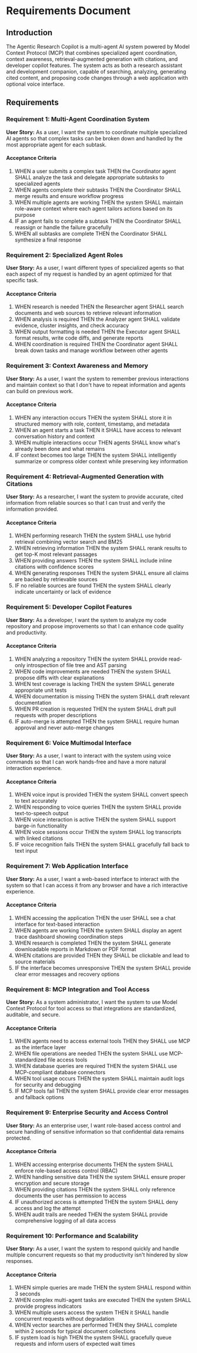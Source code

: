 # Requirements Document

## Introduction

The Agentic Research Copilot is a multi-agent AI system powered by Model Context Protocol (MCP) that combines specialized agent coordination, context awareness, retrieval-augmented generation with citations, and developer copilot features. The system acts as both a research assistant and development companion, capable of searching, analyzing, generating cited content, and proposing code changes through a web application with optional voice interface.

## Requirements

### Requirement 1: Multi-Agent Coordination System

**User Story:** As a user, I want the system to coordinate multiple specialized AI agents so that complex tasks can be broken down and handled by the most appropriate agent for each subtask.

#### Acceptance Criteria

1. WHEN a user submits a complex task THEN the Coordinator agent SHALL analyze the task and delegate appropriate subtasks to specialized agents
2. WHEN agents complete their subtasks THEN the Coordinator SHALL merge results and ensure workflow progress
3. WHEN multiple agents are working THEN the system SHALL maintain role-aware context where each agent tailors actions based on its purpose
4. IF an agent fails to complete a subtask THEN the Coordinator SHALL reassign or handle the failure gracefully
5. WHEN all subtasks are complete THEN the Coordinator SHALL synthesize a final response

### Requirement 2: Specialized Agent Roles

**User Story:** As a user, I want different types of specialized agents so that each aspect of my request is handled by an agent optimized for that specific task.

#### Acceptance Criteria

1. WHEN research is needed THEN the Researcher agent SHALL search documents and web sources to retrieve relevant information
2. WHEN analysis is required THEN the Analyzer agent SHALL validate evidence, cluster insights, and check accuracy
3. WHEN output formatting is needed THEN the Executor agent SHALL format results, write code diffs, and generate reports
4. WHEN coordination is required THEN the Coordinator agent SHALL break down tasks and manage workflow between other agents

### Requirement 3: Context Awareness and Memory

**User Story:** As a user, I want the system to remember previous interactions and maintain context so that I don't have to repeat information and agents can build on previous work.

#### Acceptance Criteria

1. WHEN any interaction occurs THEN the system SHALL store it in structured memory with role, content, timestamp, and metadata
2. WHEN an agent starts a task THEN it SHALL have access to relevant conversation history and context
3. WHEN multiple interactions occur THEN agents SHALL know what's already been done and what remains
4. IF context becomes too large THEN the system SHALL intelligently summarize or compress older context while preserving key information

### Requirement 4: Retrieval-Augmented Generation with Citations

**User Story:** As a researcher, I want the system to provide accurate, cited information from reliable sources so that I can trust and verify the information provided.

#### Acceptance Criteria

1. WHEN performing research THEN the system SHALL use hybrid retrieval combining vector search and BM25
2. WHEN retrieving information THEN the system SHALL rerank results to get top-K most relevant passages
3. WHEN providing answers THEN the system SHALL include inline citations with confidence scores
4. WHEN generating responses THEN the system SHALL ensure all claims are backed by retrievable sources
5. IF no reliable sources are found THEN the system SHALL clearly indicate uncertainty or lack of evidence

### Requirement 5: Developer Copilot Features

**User Story:** As a developer, I want the system to analyze my code repository and propose improvements so that I can enhance code quality and productivity.

#### Acceptance Criteria

1. WHEN analyzing a repository THEN the system SHALL provide read-only introspection of file tree and AST parsing
2. WHEN code improvements are needed THEN the system SHALL propose diffs with clear explanations
3. WHEN test coverage is lacking THEN the system SHALL generate appropriate unit tests
4. WHEN documentation is missing THEN the system SHALL draft relevant documentation
5. WHEN PR creation is requested THEN the system SHALL draft pull requests with proper descriptions
6. IF auto-merge is attempted THEN the system SHALL require human approval and never auto-merge changes

### Requirement 6: Voice Multimodal Interface

**User Story:** As a user, I want to interact with the system using voice commands so that I can work hands-free and have a more natural interaction experience.

#### Acceptance Criteria

1. WHEN voice input is provided THEN the system SHALL convert speech to text accurately
2. WHEN responding to voice queries THEN the system SHALL provide text-to-speech output
3. WHEN voice interaction is active THEN the system SHALL support barge-in functionality
4. WHEN voice sessions occur THEN the system SHALL log transcripts with linked citations
5. IF voice recognition fails THEN the system SHALL gracefully fall back to text input

### Requirement 7: Web Application Interface

**User Story:** As a user, I want a web-based interface to interact with the system so that I can access it from any browser and have a rich interactive experience.

#### Acceptance Criteria

1. WHEN accessing the application THEN the user SHALL see a chat interface for text-based interaction
2. WHEN agents are working THEN the system SHALL display an agent trace dashboard showing coordination steps
3. WHEN research is completed THEN the system SHALL generate downloadable reports in Markdown or PDF format
4. WHEN citations are provided THEN they SHALL be clickable and lead to source materials
5. IF the interface becomes unresponsive THEN the system SHALL provide clear error messages and recovery options

### Requirement 8: MCP Integration and Tool Access

**User Story:** As a system administrator, I want the system to use Model Context Protocol for tool access so that integrations are standardized, auditable, and secure.

#### Acceptance Criteria

1. WHEN agents need to access external tools THEN they SHALL use MCP as the interface layer
2. WHEN file operations are needed THEN the system SHALL use MCP-standardized file access tools
3. WHEN database queries are required THEN the system SHALL use MCP-compliant database connectors
4. WHEN tool usage occurs THEN the system SHALL maintain audit logs for security and debugging
5. IF MCP tools fail THEN the system SHALL provide clear error messages and fallback options

### Requirement 9: Enterprise Security and Access Control

**User Story:** As an enterprise user, I want role-based access control and secure handling of sensitive information so that confidential data remains protected.

#### Acceptance Criteria

1. WHEN accessing enterprise documents THEN the system SHALL enforce role-based access control (RBAC)
2. WHEN handling sensitive data THEN the system SHALL ensure proper encryption and secure storage
3. WHEN providing citations THEN the system SHALL only reference documents the user has permission to access
4. IF unauthorized access is attempted THEN the system SHALL deny access and log the attempt
5. WHEN audit trails are needed THEN the system SHALL provide comprehensive logging of all data access

### Requirement 10: Performance and Scalability

**User Story:** As a user, I want the system to respond quickly and handle multiple concurrent requests so that my productivity isn't hindered by slow responses.

#### Acceptance Criteria

1. WHEN simple queries are made THEN the system SHALL respond within 3 seconds
2. WHEN complex multi-agent tasks are executed THEN the system SHALL provide progress indicators
3. WHEN multiple users access the system THEN it SHALL handle concurrent requests without degradation
4. WHEN vector searches are performed THEN they SHALL complete within 2 seconds for typical document collections
5. IF system load is high THEN the system SHALL gracefully queue requests and inform users of expected wait times
